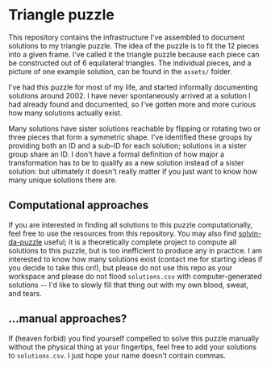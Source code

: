 # Triangle puzzle
This repository contains the infrastructure I've assembled to document solutions to my triangle puzzle. The idea of the puzzle is to fit the 12 pieces into a given frame. I've called it the triangle puzzle because each piece can be constructed out of 6 equilateral triangles. The individual pieces, and a picture of one example solution, can be found in the `assets/` folder.

I've had this puzzle for most of my life, and started informally documenting solutions around 2002. I have never spontaneously arrived at a solution I had already found and documented, so I've gotten more and more curious how many solutions actually exist.

Many solutions have sister solutions reachable by flipping or rotating two or three pieces that form a symmetric shape. I've identified these groups by providing both an ID and a sub-ID for each solution; solutions in a sister group share an ID. I don't have a formal definition of how major a transformation has to be to qualify as a new solution instead of a sister solution: but ultimately it doesn't really matter if you just want to know how many unique solutions there are.

## Computational approaches
If you are interested in finding all solutions to this puzzle computationally, feel free to use the resources from this repository. You may also find [solvin-da-puzzle](https://github.com/BenEgeIzmirli/solvin-da-puzzle) useful; it is a theoretically complete project to compute all solutions to this puzzle, but is too inefficient to produce any in practice. I am interested to know how many solutions exist (contact me for starting ideas if you decide to take this on!), but please do not use this repo as your workspace and please do not flood `solutions.csv` with computer-generated solutions -- I'd like to slowly fill that thing out with my own blood, sweat, and tears.

## ...manual approaches?
If (heaven forbid) you find yourself compelled to solve this puzzle manually without the physical thing at your fingertips, feel free to add your solutions to `solutions.csv`. I just hope your name doesn't contain commas.
